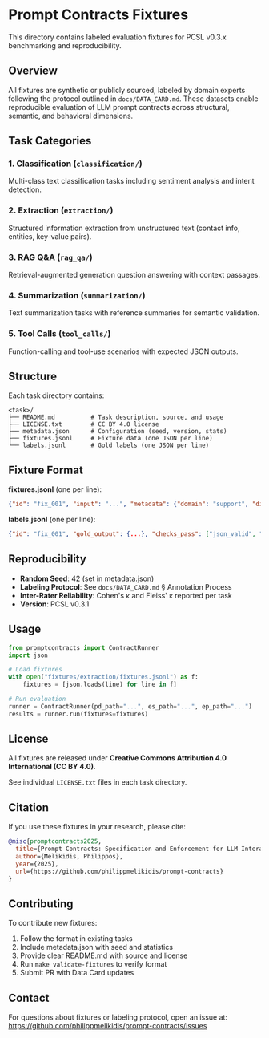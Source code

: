 # Prompt Contracts Fixtures

This directory contains labeled evaluation fixtures for PCSL v0.3.x benchmarking and reproducibility.

## Overview

All fixtures are synthetic or publicly sourced, labeled by domain experts following the protocol outlined in `docs/DATA_CARD.md`. These datasets enable reproducible evaluation of LLM prompt contracts across structural, semantic, and behavioral dimensions.

## Task Categories

### 1. Classification (`classification/`)
Multi-class text classification tasks including sentiment analysis and intent detection.

### 2. Extraction (`extraction/`)
Structured information extraction from unstructured text (contact info, entities, key-value pairs).

### 3. RAG Q&A (`rag_qa/`)
Retrieval-augmented generation question answering with context passages.

### 4. Summarization (`summarization/`)
Text summarization tasks with reference summaries for semantic validation.

### 5. Tool Calls (`tool_calls/`)
Function-calling and tool-use scenarios with expected JSON outputs.

## Structure

Each task directory contains:

```
<task>/
├── README.md          # Task description, source, and usage
├── LICENSE.txt        # CC BY 4.0 license
├── metadata.json      # Configuration (seed, version, stats)
├── fixtures.jsonl     # Fixture data (one JSON per line)
└── labels.jsonl       # Gold labels (one JSON per line)
```

## Fixture Format

**fixtures.jsonl** (one per line):
```json
{"id": "fix_001", "input": "...", "metadata": {"domain": "support", "difficulty": "easy"}}
```

**labels.jsonl** (one per line):
```json
{"id": "fix_001", "gold_output": {...}, "checks_pass": ["json_valid", "required_fields"], "task_correct": true}
```

## Reproducibility

- **Random Seed**: 42 (set in metadata.json)
- **Labeling Protocol**: See `docs/DATA_CARD.md` § Annotation Process
- **Inter-Rater Reliability**: Cohen's κ and Fleiss' κ reported per task
- **Version**: PCSL v0.3.1

## Usage

```python
from promptcontracts import ContractRunner
import json

# Load fixtures
with open("fixtures/extraction/fixtures.jsonl") as f:
    fixtures = [json.loads(line) for line in f]

# Run evaluation
runner = ContractRunner(pd_path="...", es_path="...", ep_path="...")
results = runner.run(fixtures=fixtures)
```

## License

All fixtures are released under **Creative Commons Attribution 4.0 International (CC BY 4.0)**.

See individual `LICENSE.txt` files in each task directory.

## Citation

If you use these fixtures in your research, please cite:

```bibtex
@misc{promptcontracts2025,
  title={Prompt Contracts: Specification and Enforcement for LLM Interactions},
  author={Melikidis, Philippos},
  year={2025},
  url={https://github.com/philippmelikidis/prompt-contracts}
}
```

## Contributing

To contribute new fixtures:

1. Follow the format in existing tasks
2. Include metadata.json with seed and statistics
3. Provide clear README.md with source and license
4. Run `make validate-fixtures` to verify format
5. Submit PR with Data Card updates

## Contact

For questions about fixtures or labeling protocol, open an issue at:
https://github.com/philippmelikidis/prompt-contracts/issues
